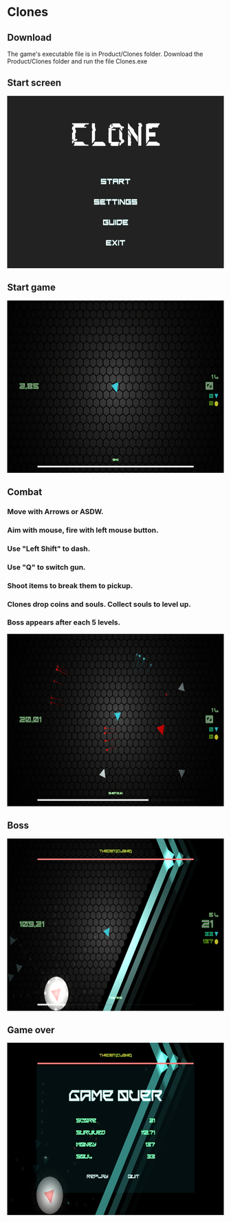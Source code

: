 # Clones
## Download
The game's executable file is in Product/Clones folder. Download the Product/Clones folder and run the file Clones.exe

## Start screen
<img src="https://github.com/nshuan/Clones/blob/2000686b4487065659715508ea14e673293f34e4/Product/Screenshots/StartScreen.png" height="400" width="auto"/>

## Start game
<img src="https://github.com/nshuan/Clones/blob/0ebece803d9a9b246ced25715bc07afce3870050/Product/Screenshots/StartGame.png" height="400" width="auto"/>

## Combat
### Move with Arrows or ASDW.
### Aim with mouse, fire with left mouse button.
### Use "Left Shift" to dash.
### Use "Q" to switch gun.
### Shoot items to break them to pickup.
### Clones drop coins and souls. Collect souls to level up.
### Boss appears after each 5 levels.
<img src="https://github.com/nshuan/Clones/blob/0ebece803d9a9b246ced25715bc07afce3870050/Product/Screenshots/Combat.png" height="400" width="auto"/>

## Boss
<img src="https://github.com/nshuan/Clones/blob/0ebece803d9a9b246ced25715bc07afce3870050/Product/Screenshots/Boss.png" height="400" width="auto"/>

## Game over
<img src="https://github.com/nshuan/Clones/blob/0ebece803d9a9b246ced25715bc07afce3870050/Product/Screenshots/GameOver.png" height="400" width="auto"/>
